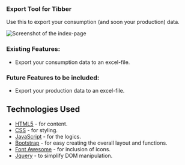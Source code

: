 ### Export Tool for Tibber

Use this to export your consumption (and soon your production) data.

![Screenshot of the index-page](readme-images/index.jpg)

### Existing Features:
* Export your consumption data to an excel-file.

### Future Features to be included:
* Export your production data to an excel-file.

## Technologies Used

* [HTML5](https://html.spec.whatwg.org/) - for content.
* [CSS](https://www.w3.org/Style/CSS/) - for styling.
* [JavaScript](https://www.javascript.com/) - for the logics.
* [Bootstrap](https://getbootstrap.com/) - for easy creating the overall layout and functions.
* [Font Awesome](https://fontawesome.com/) - for inclusion of icons.
* [Jquery](https://jquery.com/) - to simplify DOM manipulation.